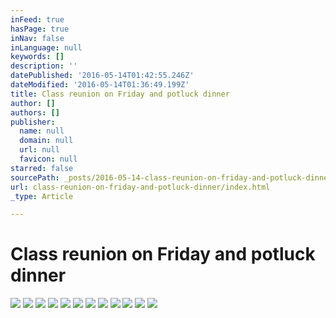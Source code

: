 ```yaml
---
inFeed: true
hasPage: true
inNav: false
inLanguage: null
keywords: []
description: ''
datePublished: '2016-05-14T01:42:55.246Z'
dateModified: '2016-05-14T01:36:49.199Z'
title: Class reunion on Friday and potluck dinner
author: []
authors: []
publisher:
  name: null
  domain: null
  url: null
  favicon: null
starred: false
sourcePath: _posts/2016-05-14-class-reunion-on-friday-and-potluck-dinner.md
url: class-reunion-on-friday-and-potluck-dinner/index.html
_type: Article

---
```

# Class reunion on Friday and potluck dinner
![](https://the-grid-user-content.s3-us-west-2.amazonaws.com/ef907e8e-5bc0-48ee-b83c-e6fccfa993fc.jpg)
![](https://the-grid-user-content.s3-us-west-2.amazonaws.com/b63d573d-45a5-45e8-a588-30f87304eae8.jpg)
![](https://the-grid-user-content.s3-us-west-2.amazonaws.com/8f7d3417-279e-4989-b82e-54d6b2889a62.jpg)
![](https://the-grid-user-content.s3-us-west-2.amazonaws.com/66fade43-9529-41e5-bd2e-ed3b80f5c459.jpg)
![](https://the-grid-user-content.s3-us-west-2.amazonaws.com/4dab417f-d265-464c-b0fb-c966c556057e.jpg)
![](https://the-grid-user-content.s3-us-west-2.amazonaws.com/610ba3f2-3aea-40c3-a8fc-7ac8ca1f49dc.jpg)
![](https://the-grid-user-content.s3-us-west-2.amazonaws.com/21244492-2264-42f0-9dae-28f6a5985b25.jpg)
![](https://the-grid-user-content.s3-us-west-2.amazonaws.com/3c92682b-9517-4a0f-bb12-940bb9bcff8f.jpg)
![](https://the-grid-user-content.s3-us-west-2.amazonaws.com/0b2c9187-94f8-4e16-a4ed-c8f010bd3a17.jpg)
![](https://the-grid-user-content.s3-us-west-2.amazonaws.com/f9a04aab-db3d-4101-aa1a-d87734e42402.jpg)
![](https://the-grid-user-content.s3-us-west-2.amazonaws.com/87d8f5d7-0074-49ce-9e1d-d518ed028114.jpg)
![](https://the-grid-user-content.s3-us-west-2.amazonaws.com/754b8c69-e515-4833-8914-2827cf64afcd.jpg)